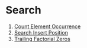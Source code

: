 # Search

1. [Count Element Occurrence](./1.count_element_occurence.js)
1. [Search Insert Position](./2.search_insert_position.js)
1. [Trailing Factorial Zeros](./3.trailing_factorial_zeros.js)

